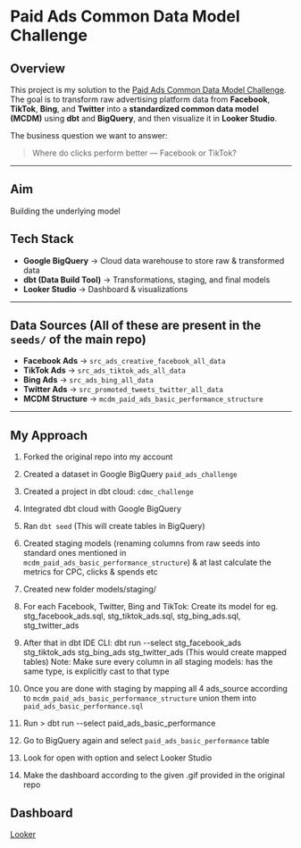 # Paid Ads Common Data Model Challenge

## Overview
This project is my solution to the [Paid Ads Common Data Model Challenge](https://github.com/kobzevvv/paid-ads-common-data-model-challenge).  
The goal is to transform raw advertising platform data from **Facebook**, **TikTok**, **Bing**, and **Twitter** into a **standardized common data model (MCDM)** using **dbt** and **BigQuery**, and then visualize it in **Looker Studio**.

The business question we want to answer:  
> Where do clicks perform better — Facebook or TikTok?

---

## Aim
Building the underlying model

## Tech Stack
- **Google BigQuery** → Cloud data warehouse to store raw & transformed data  
- **dbt (Data Build Tool)** → Transformations, staging, and final models  
- **Looker Studio** → Dashboard & visualizations    

---

## Data Sources (All of these are present in the `seeds/` of the main repo)
- **Facebook Ads** → `src_ads_creative_facebook_all_data`
- **TikTok Ads** → `src_ads_tiktok_ads_all_data`
- **Bing Ads** → `src_ads_bing_all_data`
- **Twitter Ads** → `src_promoted_tweets_twitter_all_data`
- **MCDM Structure** → `mcdm_paid_ads_basic_performance_structure`

---

## My Approach
1. Forked the original repo into my account
2. Created a dataset in Google BigQuery `paid_ads_challenge`
3. Created a project in dbt cloud: `cdmc_challenge`
4. Integrated dbt cloud with Google BigQuery
5. Ran `dbt seed` (This will create tables in BigQuery)
6. Created staging models (renaming columns from raw seeds into standard ones mentioned in `mcdm_paid_ads_basic_performance_structure`) & at last calculate the metrics for CPC, clicks & spends etc
7. Created new folder models/staging/
8. For each Facebook, Twitter, Bing and TikTok: Create its model for eg. stg_facebook_ads.sql, stg_tiktok_ads.sql, stg_bing_ads.sql, stg_twitter_ads 
9. After that in dbt IDE CLI: dbt run --select stg_facebook_ads stg_tiktok_ads stg_bing_ads stg_twitter_ads (This would create mapped tables)
Note: Make sure every column in all staging models: has the same type, is explicitly cast to that type

10. Once you are done with staging by mapping all 4 ads_source according to `mcdm_paid_ads_basic_performance_structure` union them into `paid_ads_basic_performance.sql`
11. Run > dbt run --select paid_ads_basic_performance
12. Go to BigQuery again and select `paid_ads_basic_performance` table
13. Look for open with option and select Looker Studio
14. Make the dashboard according to the given .gif provided in the original repo 

## Dashboard
[Looker](https://lookerstudio.google.com/u/0/reporting/e76fe899-1819-4abc-9ac4-50598e79e3bd/page/tEnnC)
